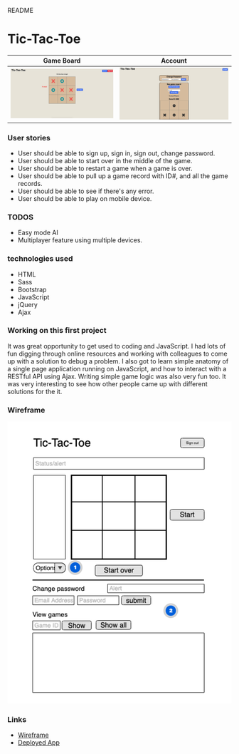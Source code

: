 README

# Tic-Tac-Toe
Game Board                                 | Account
:-----------------------------------------:|:---------------------------------:
![gameboard](./assets/images/gameboard.png)|![page2](./assets/images/page2.png)

### User stories
* User should be able to sign up, sign in, sign out, change password.
* User should be able to start over in the middle of the game.
* User should be able to restart a game when a game is over.
* User should be able to pull up a game record with ID#, and all the game records.
* User should be able to see if there's any error.
* User should be able to play on mobile device.


### TODOS
* Easy mode AI
* Multiplayer feature using multiple devices.

### technologies used
* HTML
* Sass
* Bootstrap
* JavaScript
* jQuery
* Ajax

### Working on this first project

It was great opportunity to get used to coding and JavaScript. I had lots of fun digging through online resources and working with colleagues to come up with a solution to debug a problem. I also got to learn simple anatomy of a single page application running on JavaScript, and how to interact with a RESTful API using Ajax. Writing simple game logic was also very fun too. It was very interesting to see how other people came up with different solutions for the it. 

### Wireframe
![wireframe](./assets/images/wireframe.png)
### Links
* [Wireframe](https://app.moqups.com/pZIClmFr9I/view)
* [Deployed App](https://wyang19a.github.io/tic-tac-toe-client)
